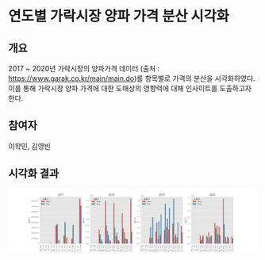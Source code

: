 # 연도별 가락시장 양파 가격 분산 시각화

## 개요

2017 ~ 2020년 가락시장의 양파가격 데이터 (출처 : https://www.garak.co.kr/main/main.do)를 항목별로 가격의 분산을 시각화하였다. 이를 통해 가락시장 양파 가격에 대한 도매상의 영향력에 대해 인사이트를 도출하고자 한다.

## 참여자

이학민, 김영빈 

## 시각화 결과

![분산비교](.\분산비교.png)

